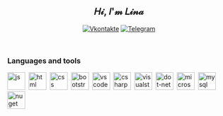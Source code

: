 
<div id="header" align="center">
  <h2>𝐻𝒾, 𝐼'𝓂 𝐿𝒾𝓃𝒶 </h2>
</div>

<div id="socials" align="center"  text-decoration="none;">
  
  <a href="https://vk.com/chebupelkaaa"> <img src="https://img.shields.io/badge/Vkontakte-blue?style=for-the-badge&logo=vk&logoColor=white" alt="Vkontakte"/></a>
  <a href="https://t.me/chupik60"> <img src="https://img.shields.io/badge/Telegram-blue?style=for-the-badge&logo=telegram&logoColor=white" alt="Telegram"/></a>
  
</div>

 <br>

### Languages and tools
<img src="https://cdn.jsdelivr.net/gh/devicons/devicon/icons/javascript/javascript-original.svg" title="js" width="40" height="40"/>&nbsp;
<img src="https://cdn.jsdelivr.net/gh/devicons/devicon/icons/html5/html5-original.svg" title="html" width="40" height="40"/>&nbsp;
<img src="https://cdn.jsdelivr.net/gh/devicons/devicon/icons/css3/css3-original.svg" title="css" width="40" height="40"/>&nbsp;
<img src="https://cdn.jsdelivr.net/gh/devicons/devicon/icons/bootstrap/bootstrap-original.svg" title="bootstrap" width="40" height="40"/>&nbsp;
<img src="https://cdn.jsdelivr.net/gh/devicons/devicon/icons/vscode/vscode-original.svg" title="vscode" width="40" height="40"/>&nbsp;
<img src="https://cdn.jsdelivr.net/gh/devicons/devicon/icons/csharp/csharp-original.svg" title="csharp" width="40" height="40"/>&nbsp;
<img src="https://cdn.jsdelivr.net/gh/devicons/devicon/icons/visualstudio/visualstudio-original.svg" title="visualstudio" width="40" height="40"/>&nbsp;
<img src="https://cdn.jsdelivr.net/gh/devicons/devicon/icons/dot-net/dot-net-original.svg" title="dot-net" width="40" height="40"/>&nbsp;
<img src="https://cdn.jsdelivr.net/gh/devicons/devicon/icons/microsoftsqlserver/microsoftsqlserver-original.svg" title="microsoftsqlserver" width="40" height="40"/>&nbsp;
<img src="https://cdn.jsdelivr.net/gh/devicons/devicon/icons/mysql/mysql-original.svg" title="mysql" width="40" height="40"/>&nbsp;
<img src="https://cdn.jsdelivr.net/gh/devicons/devicon/icons/nuget/nuget-original.svg" title="nuget" width="40" height="40"/>&nbsp;


